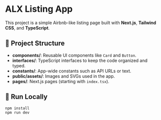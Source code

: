  # ALX Listing App

This project is a simple Airbnb-like listing page built with **Next.js**, **Tailwind CSS**, and **TypeScript**.

## 📁 Project Structure

- **components/**: Reusable UI components like `Card` and `Button`.
- **interfaces/**: TypeScript interfaces to keep the code organized and typed.
- **constants/**: App-wide constants such as API URLs or text.
- **public/assets/**: Images and SVGs used in the app.
- **pages/**: Next.js pages (starting with `index.tsx`).

## 🚀 Run Locally

```bash
npm install
npm run dev

